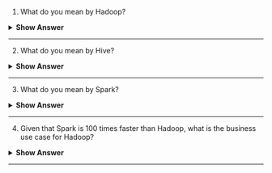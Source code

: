 1. What do you mean by Hadoop?

<details>
    <summary><b> Show Answer </b></summary> 
<blockquote>

Hadoop was created by **Doug Cutting**, the creator of Apache Lucene, the widely used text search library. It is an **open source** as well as **distributing processing framework**, which is the key to step up into the Bigdata ecosystem. It is used to efficient store and process large datasets ranging in size from gigabytes to petabytes of data. Computer Store the large data in computer and process the data, Hadoop allows **clustering** multiple computers to analyze massive datasets in parallel more quickly.
  ![image](https://user-images.githubusercontent.com/99252558/185565924-d07c7f0a-20b9-440b-9b47-2bce55029d5a.png)
 
**Hadoop consists of four main modules:**
  
Hadoop Distributed File System (HDFS) – It allows to run on low-end hardware. HDFS provides better data throughput than traditional file systems, in addition to high fault tolerance and native support of large datasets.
  
Yet Another Resource Negotiator (YARN) – It is used to Manages and monitors cluster nodes and **resource usage**. 
  
MapReduce – MapReduce framework that helps programs do the **parallel computation** on data. The map task will take input as data and converts it into a dataset that can be computed in key value pairs. The output of the map task is consumed by reduce tasks to aggregate output and provide the desired result.
    
Hadoop Common – It Provides common Java **libraries** that can be used across all modules.

 </blockqoute> 
</details>

---


2. What do you mean by Hive?
<details>
    <summary><b> Show Answer </b></summary> 
<blockquote>

Hive is a tool which is used to work on **MapReduce** Tasks. If we think Writing a MapReduce job is **very long process and time taken**, well, with Hadoop Hive, we can used and Submit SQL queries as well as we can perform MapReduce Jobs. So, if we are comfortable with SQL Queries then Hive is a best tool for us to perform a Basic Queries which known as **HQL** (Hive Query Language. Working on HQL, we use Pig Latin as a Language.
    
Basically, Hive runs on our system, which helps to convert the SQL queries to set of jobs in Hadoop Cluster. 
    
Components of Hive:
    
1.	Driver
2.	Meta store
3.	Compiler
4.	Optimizer
5.	Executor
    
 </blockqoute> 
</details>

--- 

3. What do you mean by Spark?

<details>
    <summary><b> Show Answer </b></summary> 
<blockquote>

Basically, **Spark** is used as a general-purpose **distributing data processing system**, which is used to use in wide range.  Spark is used as Storage as well as processing. As we know, spark has its own cluster management for computation, so it uses Hadoop storage for storing data.
    
Component of Spark:
    
1.	Spark SQL 
2.	Spark Streaming 
3.	Machine Learning 
4.	Graphx

![image](https://user-images.githubusercontent.com/70228962/185568923-3ec8184d-a9f4-4e98-b2a4-9f42d488d912.png)

    
 </blockqoute> 
</details>

--- 

4. Given that Spark is 100 times faster than Hadoop, what is the business use case for Hadoop?

<details>
    <summary><b> Show Answer </b></summary> 
<blockquote>

 **Spark** runs a workload up to 100 times faster than **Hadoop**. 
    
Now, days in Internet has huge amount of data being generated daily, in a simple word its known as **Bigdata**. As we know data in both formats structured and Unstructured, is generated from business, organizations mainly social network. 
    
Distributed computing is used as a storing of huge data or large volume. To maintain it uses mainly Hadoop and Spark.
    
Spark is 100 times faster in memory and 10 times faster on disk. Spark is faster than Hadoop because it does the processing in **RAM **, which helps to reduce the read – write operation in system. But Spark never replace Hadoop, both are having their own way of handling data, only regarding fast processing speed we prefer spark more than Hadoop.

 </blockqoute> 
</details>

--- 



